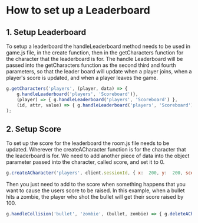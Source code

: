 ﻿# How to set up a Leaderboard
## 1. Setup Leaderboard
To setup a leaderboard the handleLeaderboard method needs to be used in game.js file, in the create function, then in the getCharacters function for the character that the leaderboard is for. The handle Leaderboard will be passed into the getCharacters function as the second third and fourth parameters, so that the leader board will update when a player joins, when a player's score is updated, and when a player leaves the game. 
```javascript
g.getCharacters('players', (player, data) => {
	g.handleLeaderboard('players', 'Scoreboard')},
	(player) => { g.handleLeaderboard('players', 'Scoreboard') },
	(id, attr, value) => { g.handleLeaderboard('players', 'Scoreboard')}
);
```
## 2. Setup Score
To set up the score for the leaderboard the room.js file needs to be updated. Wherever the createACharacter function is  for the character that the leaderboard is for. We need to add another piece of data into the object parameter passed into the character, called score, and set it to 0.
```javascript
g.createACharacter('players', client.sessionId, { x:  200, y:  200, score:  0, name:  data.name, spriteName:  data.spriteName });
```
Then you just need to add to the score when something happens that you want to cause the users score to be raised. In this example, when a bullet hits a zombie, the player who shot the bullet will get their score raised by 100.
```javascript
g.handleCollision('bullet', 'zombie', (bullet, zombie) => { g.deleteACharacter("zombie", zombie.id); g.deleteACharacter("bullet", bullet.id); g.getACharacter('players', bullet.playerId).score += 100 })
```
